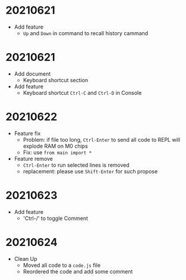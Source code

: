 # 20210621
- Add feature
    - `Up` and `Down` in command to recall history cammand
# 20210621
- Add document
    - Keyboard shortcut section
- Add feature
    - Keyboard shortcut `Ctrl-C` and `Ctrl-D` in Console
# 20210622
- Feature fix
    - Problem: if file too long, `Ctrl-Enter` to send all code to REPL will explode RAM on M0 chips
    - Fix: use `from main import *`
- Feature remove
    - `Ctrl-Enter` to run selected lines is removed
    - replacement: please use `Shift-Enter` for such propose
# 20210623
- Add feature
    - 'Ctrl-/' to toggle Comment
# 20210624
- Clean Up
    - Moved all code to a `code.js` file
    - Reordered the code and add some comment